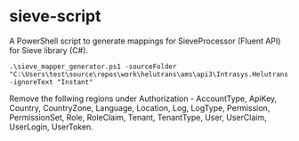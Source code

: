 # sieve-script
A PowerShell script to generate mappings for SieveProcessor (Fluent API) for Sieve library (C#). 

```
.\sieve_mapper_generator.ps1 -sourceFolder "C:\Users\test\source\repos\work\helutrans\ams\api3\Intrasys.Helutrans.AMS.Api3\Code\Database\Data\Models" -ignoreText "Instant"
```
Remove the follwing regions under Authorization - AccountType, ApiKey, Country, CountryZone, Language, Location, Log, LogType, Permission, PermissionSet, Role, RoleClaim, Tenant, TenantType, User, UserClaim, UserLogin, UserToken.
